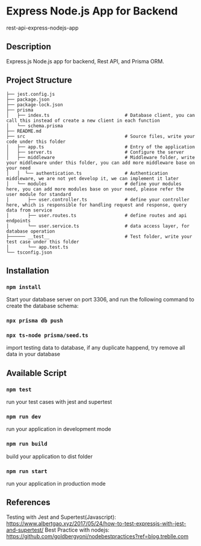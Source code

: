 # Express Node.js App for Backend
rest-api-express-nodejs-app


## Description
Express.js Node.js app for backend, Rest API, and Prisma ORM.

## Project Structure
```
├── jest.config.js
├── package.json
├── package-lock.json
├── prisma
│   ├── index.ts                            # Database client, you can call this instead of create a new client in each function
│   └── schema.prisma
├── README.md
├── src                                     # Source files, write your code under this folder
│   ├── app.ts                              # Entry of the application
│   ├── server.ts                           # Configure the server
│   ├── middleware                          # Middleware folder, write your middleware under this folder, you can add more middleware base on your need
│   │  └── authentication.ts                # Authentication middleware, we are not yet develop it, we can implement it later
│   └── modules                             # define your modules here, you can add more modules base on your need, please refer the user module for standard
│       ├── user.controller.ts              # define your controller here, which is responsible for handling request and response, query data from service
│       ├── user.routes.ts                  # define routes and api endpoints
│       └── user.service.ts                 # data access layer, for database operation
├────── __test__                            # Test folder, write your test case under this folder
│       └── app.test.ts
└── tsconfig.json
```

## Installation

### `npm install`
Start your database server on port 3306, and run the following command to create the database schema:
### `npx prisma db push`

### `npx ts-node prisma/seed.ts`
import testing data to database, if any duplicate happend, try remove all data in your database

## Available Script
### `npm test`
run your test cases with jest and supertest


### `npm run dev`
run your application in development mode

### `npm run build`
build your application to dist folder

### `npm run start`
run your application in production mode
## References
Testing with Jest and Supertest(Javascript): https://www.albertgao.xyz/2017/05/24/how-to-test-expressjs-with-jest-and-supertest/
Best Practice with nodejs: https://github.com/goldbergyoni/nodebestpractices?ref=blog.treblle.com